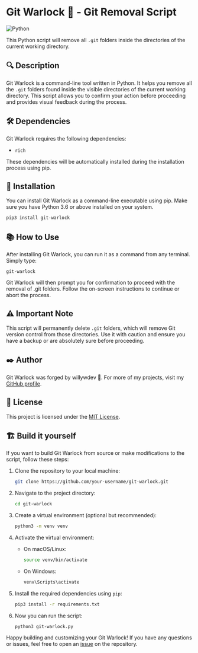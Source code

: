 # Git Warlock 🔮 - Git Removal Script

![Python](https://img.shields.io/badge/python-3670A0?style=for-the-badge&logo=python&logoColor=ffdd54)

This Python script will remove all `.git` folders inside the directories of the current working directory.

## 🔍 Description

Git Warlock is a command-line tool written in Python. It helps you remove all the `.git` folders found inside the visible directories of the current working directory. This script allows you to confirm your action before proceeding and provides visual feedback during the process.

## 🛠️ Dependencies

Git Warlock requires the following dependencies:

- `rich`

These dependencies will be automatically installed during the installation process using pip.

## 🚀 Installation

You can install Git Warlock as a command-line executable using pip. Make sure you have Python 3.6 or above installed on your system.

```bash
pip3 install git-warlock
```

## 📚 How to Use

After installing Git Warlock, you can run it as a command from any terminal. Simply type:

```
git-warlock
```

Git Warlock will then prompt you for confirmation to proceed with the removal of .git folders. Follow the on-screen instructions to continue or abort the process.

## ⚠️ Important Note

This script will permanently delete `.git` folders, which will remove Git version control from those directories. Use it with caution and ensure you have a backup or are absolutely sure before proceeding.

## ✒️ Author

Git Warlock was forged by willywdev 🔮. For more of my projects, visit my [GitHub profile](https://github.com/willywdev).

## 📜 License

This project is licensed under the [MIT License](LICENSE).

## 🏗️ Build it yourself

If you want to build Git Warlock from source or make modifications to the script, follow these steps:

1. Clone the repository to your local machine:

   ```bash
   git clone https://github.com/your-username/git-warlock.git
   ```

2. Navigate to the project directory:

   ```bash
   cd git-warlock
   ```

3. Create a virtual environment (optional but recommended):

   ```bash
   python3 -m venv venv
   ```

4. Activate the virtual environment:

   - On macOS/Linux:

     ```bash
     source venv/bin/activate
     ```

   - On Windows:

     ```bash
     venv\Scripts\activate
     ```

5. Install the required dependencies using `pip`:

   ```bash
   pip3 install -r requirements.txt
   ```

6. Now you can run the script:

   ```bash
   python3 git-warlock.py
   ```

Happy building and customizing your Git Warlock! If you have any questions or issues, feel free to open an [issue](https://github.com/your-username/git-warlock/issues) on the repository.
